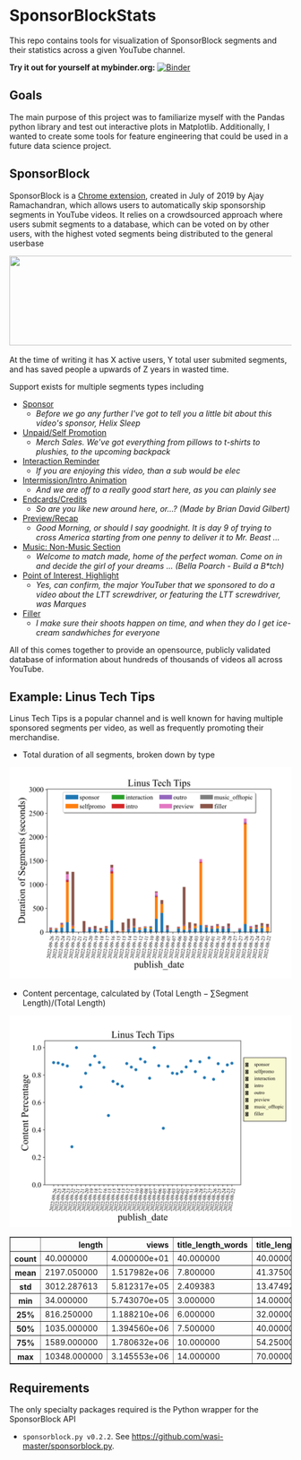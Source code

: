 # SponsorBlockStats

This repo contains tools for visualization of SponsorBlock segments and their statistics across a given YouTube channel.

**Try it out for yourself at mybinder.org:** [![Binder](https://mybinder.org/badge_logo.svg)](https://mybinder.org/v2/gh/CharlesCardot/SponsorBlockStats/HEAD)

## Goals

The main purpose of this project was to familiarize myself with the Pandas python library and test out interactive plots in Matplotlib. Additionally, I wanted to create some tools for feature engineering that could be used in a future data science project.

## SponsorBlock

SponsorBlock is a [Chrome extension](https://sponsor.ajay.app/), created in July of 2019 by Ajay Ramachandran, which allows users to automatically skip sponsorship segments in YouTube videos. It relies on a crowdsourced approach where users submit segments to a database, which can be voted on by other users, with the highest voted segments being distributed to the general userbase

<p align="center">
	<img src="gifs/sponsorblock_example.gif" width="600" height="160" />
</p>


At the time of writing it has X active users, Y total user submited segments, and has saved people a upwards of Z years in wasted time. 


Support exists for multiple segments types including
- [Sponsor](https://youtu.be/siSP4X_94M0?t=157)
	- *Before we go any further I've got to tell you a little bit about this video's sponsor, Helix Sleep*
- [Unpaid/Self Promotion](https://youtu.be/HCXQzLbDrgs?t=1059)
	- *Merch Sales. We've got everything from pillows to t-shirts to plushies, to the upcoming backpack*
- [Interaction Reminder](https://youtu.be/qDMY_n5b348?t=321)
	- *If you are enjoying this video, than a sub would be elec*
- [Intermission/Intro Animation](https://youtu.be/9XozhdsYHDc?t=23)
	- *And we are off to a really good start here, as you can plainly see*
- [Endcards/Credits](https://youtu.be/-wpHszfnJns?t=1759)
	- *So are you like new around here, or...? (Made by Brian David Gilbert)*
- [Preview/Recap](https://www.youtube.com/watch?v=UOJ4IS0gSw0?t=0)
	- *Good Morning, or should I say goodnight. It is day 9 of trying to cross America starting from one penny to deliver it to Mr. Beast ...*
- [Music: Non-Music Section](https://www.youtube.com/watch?v=FLGCGc7sAUw?t=0)
	- *Welcome to match made, home of the perfect woman. Come on in and decide the girl of your dreams ... (Bella Poarch - Build a B\*tch)*
- [Point of Interest, Highlight](https://www.youtube.com/watch?v=7YuiFlhe8j4?t=140)
	- *Yes, can confirm, the major YouTuber that we sponsored to do a video about the LTT screwdriver, or featuring the LTT screwdriver, was Marques*
- [Filler](https://youtu.be/HCXQzLbDrgs?t=100)
	- *I make sure their shoots happen on time, and when they do I get ice-cream sandwhiches for everyone*

All of this comes together to provide an opensource, publicly validated database of information about hundreds of thousands of videos all across YouTube.

## Example: Linus Tech Tips

Linus Tech Tips is a popular channel and is well known for having multiple sponsored segments per video, as well as frequently promoting their merchandise.


- Total duration of all segments, broken down by type
<p align="center">
	<img src="images/StackedSegBar.svg" alt="Stacked Segment Bar Chart" width="750"/>
</p>

- Content percentage, calculated by $(\text{Total Length}-\sum\text{Segment Length}) / (\text{Total Length})$
<p align="center">
	<img src="images/ScatterContentPercentage.svg" alt="Scatter Plot, Content Percentage" width="750"/>
</p>


<table border="1" class="dataframe">  <thead>    <tr style="text-align: right;">      <th></th>      <th>length</th>      <th>views</th>      <th>title_length_words</th>      <th>title_length_characters</th>      <th>title_capital_concentration</th>      <th>description_length_words</th>      <th>description_length_characters</th>      <th>description_length_lines</th>      <th>description_links</th>      <th>keyword_length_words</th>      <th>keyword_length_characters</th>      <th>sponsor_total_dur</th>      <th>selfpromo_total_dur</th>      <th>interaction_total_dur</th>      <th>intro_total_dur</th>      <th>outro_total_dur</th>      <th>preview_total_dur</th>      <th>music_offtopic_total_dur</th>      <th>filler_total_dur</th>      <th>sponsor_total_num</th>      <th>selfpromo_total_num</th>      <th>interaction_total_num</th>      <th>intro_total_num</th>      <th>outro_total_num</th>      <th>preview_total_num</th>      <th>music_offtopic_total_num</th>      <th>filler_total_num</th>    </tr>  </thead>  <tbody>    <tr>      <th>count</th>      <td>40.000000</td>      <td>4.000000e+01</td>      <td>40.000000</td>      <td>40.000000</td>      <td>40.000000</td>      <td>40.000000</td>      <td>40.000000</td>      <td>40.000000</td>      <td>40.000000</td>      <td>40.000000</td>      <td>40.000000</td>      <td>40.000000</td>      <td>40.000000</td>      <td>40.000000</td>      <td>40.00000</td>      <td>40.000000</td>      <td>40.000000</td>      <td>40.0</td>      <td>40.000000</td>      <td>40.000000</td>      <td>40.000000</td>      <td>40.000000</td>      <td>40.000000</td>      <td>40.000000</td>      <td>40.000000</td>      <td>40.0</td>      <td>40.000000</td>    </tr>    <tr>      <th>mean</th>      <td>2197.050000</td>      <td>1.517982e+06</td>      <td>7.800000</td>      <td>41.375000</td>      <td>9.175000</td>      <td>256.200000</td>      <td>2217.550000</td>      <td>55.100000</td>      <td>17.950000</td>      <td>9.525000</td>      <td>76.900000</td>      <td>83.436100</td>      <td>166.281275</td>      <td>1.016075</td>      <td>8.94730</td>      <td>11.130150</td>      <td>8.898350</td>      <td>0.0</td>      <td>88.085450</td>      <td>2.575000</td>      <td>3.850000</td>      <td>0.125000</td>      <td>0.750000</td>      <td>0.800000</td>      <td>0.175000</td>      <td>0.0</td>      <td>5.850000</td>    </tr>    <tr>      <th>std</th>      <td>3012.287613</td>      <td>5.812317e+05</td>      <td>2.409383</td>      <td>13.474929</td>      <td>4.254033</td>      <td>111.240373</td>      <td>731.483282</td>      <td>18.273983</td>      <td>8.227378</td>      <td>5.148998</td>      <td>47.256963</td>      <td>81.205994</td>      <td>422.711374</td>      <td>3.663252</td>      <td>9.42795</td>      <td>7.443707</td>      <td>24.373421</td>      <td>0.0</td>      <td>212.564205</td>      <td>1.972731</td>      <td>4.736925</td>      <td>0.404304</td>      <td>0.543021</td>      <td>0.464095</td>      <td>0.446496</td>      <td>0.0</td>      <td>12.037442</td>    </tr>    <tr>      <th>min</th>      <td>34.000000</td>      <td>5.743070e+05</td>      <td>3.000000</td>      <td>14.000000</td>      <td>1.000000</td>      <td>51.000000</td>      <td>316.000000</td>      <td>3.000000</td>      <td>1.000000</td>      <td>0.000000</td>      <td>0.000000</td>      <td>0.000000</td>      <td>0.000000</td>      <td>0.000000</td>      <td>0.00000</td>      <td>0.000000</td>      <td>0.000000</td>      <td>0.0</td>      <td>0.000000</td>      <td>0.000000</td>      <td>0.000000</td>      <td>0.000000</td>      <td>0.000000</td>      <td>0.000000</td>      <td>0.000000</td>      <td>0.0</td>      <td>0.000000</td>    </tr>    <tr>      <th>25%</th>      <td>816.250000</td>      <td>1.188210e+06</td>      <td>6.000000</td>      <td>32.000000</td>      <td>6.000000</td>      <td>231.750000</td>      <td>2166.750000</td>      <td>51.000000</td>      <td>15.750000</td>      <td>7.250000</td>      <td>44.750000</td>      <td>50.106000</td>      <td>9.863500</td>      <td>0.000000</td>      <td>0.00000</td>      <td>6.403500</td>      <td>0.000000</td>      <td>0.0</td>      <td>5.071250</td>      <td>2.000000</td>      <td>1.000000</td>      <td>0.000000</td>      <td>0.000000</td>      <td>1.000000</td>      <td>0.000000</td>      <td>0.0</td>      <td>1.000000</td>    </tr>    <tr>      <th>50%</th>      <td>1035.000000</td>      <td>1.394560e+06</td>      <td>7.500000</td>      <td>40.000000</td>      <td>9.000000</td>      <td>251.500000</td>      <td>2322.500000</td>      <td>58.000000</td>      <td>20.000000</td>      <td>11.000000</td>      <td>80.500000</td>      <td>68.803000</td>      <td>20.305000</td>      <td>0.000000</td>      <td>9.09200</td>      <td>12.898000</td>      <td>0.000000</td>      <td>0.0</td>      <td>20.922000</td>      <td>2.000000</td>      <td>2.000000</td>      <td>0.000000</td>      <td>1.000000</td>      <td>1.000000</td>      <td>0.000000</td>      <td>0.0</td>      <td>2.000000</td>    </tr>    <tr>      <th>75%</th>      <td>1589.000000</td>      <td>1.780632e+06</td>      <td>10.000000</td>      <td>54.250000</td>      <td>12.250000</td>      <td>287.750000</td>      <td>2499.750000</td>      <td>64.250000</td>      <td>22.000000</td>      <td>12.000000</td>      <td>105.250000</td>      <td>85.225250</td>      <td>51.382000</td>      <td>0.000000</td>      <td>9.40050</td>      <td>16.519000</td>      <td>0.000000</td>      <td>0.0</td>      <td>58.576500</td>      <td>3.000000</td>      <td>4.250000</td>      <td>0.000000</td>      <td>1.000000</td>      <td>1.000000</td>      <td>0.000000</td>      <td>0.0</td>      <td>5.250000</td>    </tr>    <tr>      <th>max</th>      <td>10348.000000</td>      <td>3.145553e+06</td>      <td>14.000000</td>      <td>70.000000</td>      <td>18.000000</td>      <td>577.000000</td>      <td>3851.000000</td>      <td>94.000000</td>      <td>38.000000</td>      <td>19.000000</td>      <td>165.000000</td>      <td>404.451000</td>      <td>2098.831000</td>      <td>18.610000</td>      <td>42.88300</td>      <td>26.279000</td>      <td>105.384000</td>      <td>0.0</td>      <td>1120.801000</td>      <td>10.000000</td>      <td>21.000000</td>      <td>2.000000</td>      <td>2.000000</td>      <td>2.000000</td>      <td>2.000000</td>      <td>0.0</td>      <td>73.000000</td>    </tr>  </tbody></table>

## Requirements
The only specialty packages required is the Python wrapper for the SponsorBlock API
- ```sponsorblock.py v0.2.2```. See <https://github.com/wasi-master/sponsorblock.py>.